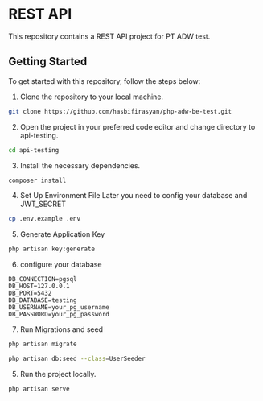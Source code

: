 # REST API

This repository contains a REST API project for PT ADW test.

## Getting Started

To get started with this repository, follow the steps below:

1. Clone the repository to your local machine.
```sh
git clone https://github.com/hasbifirasyan/php-adw-be-test.git
```
2. Open the project in your preferred code editor and change directory to api-testing.
```sh
cd api-testing
```
3. Install the necessary dependencies.
```sh
composer install
```
4. Set Up Environment File
Later you need to config your database and JWT_SECRET
```sh
cp .env.example .env
```
5. Generate Application Key
```sh
php artisan key:generate
```

6. configure your database 
```
DB_CONNECTION=pgsql
DB_HOST=127.0.0.1
DB_PORT=5432
DB_DATABASE=testing
DB_USERNAME=your_pg_username
DB_PASSWORD=your_pg_password
```
7. Run Migrations and seed
```sh
php artisan migrate
```
```sh
php artisan db:seed --class=UserSeeder
```

5. Run the project locally.
```sh
php artisan serve
```